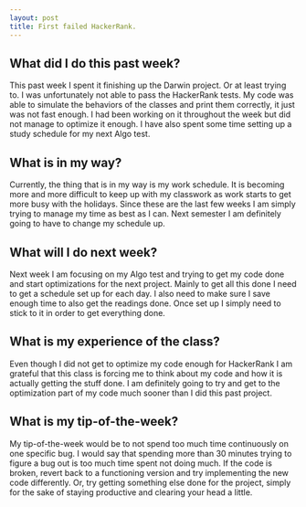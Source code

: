 ```yaml
---
layout: post
title: First failed HackerRank.
---
```

## What did I do this past week?
This past week I spent it finishing up the Darwin project. Or at least trying to. I was unfortunately not able to pass the HackerRank tests. My code was able to simulate the behaviors of the classes and print them correctly, it just was not fast enough. I had been working on it throughout the week but did not manage to optimize it enough. I have also spent some time setting up a study schedule for my next Algo test.

## What is in my way?
Currently, the thing that is in my way is my work schedule. It is becoming more and more difficult to keep up with my classwork as work starts to get more busy with the holidays. Since these are the last few weeks I am simply trying to manage my time as best as I can. Next semester I am definitely going to have to change my schedule up.

## What will I do next week?
Next week I am focusing on my Algo test and trying to get my code done and start optimizations for the next project. Mainly to get all this done I need to get a schedule set up for each day. I also need to make sure I save enough time to also get the readings done. Once set up I simply need to stick to it in order to get everything done.

## What is my experience of the class?
Even though I did not get to optimize my code enough for HackerRank I am grateful that this class is forcing me to think about my code and how it is actually getting the stuff done. I am definitely going to try and get to the optimization part of my code much sooner than I did this past project. 

## What is my tip-of-the-week?
My tip-of-the-week would be to not spend too much time continuously on one specific bug. I would say that spending more than 30 minutes trying to figure a bug out is too much time spent not doing much. If the code is broken, revert back to a functioning version and try implementing the new code differently. Or, try getting something else done for the project, simply for the sake of staying productive and clearing your head a little. 